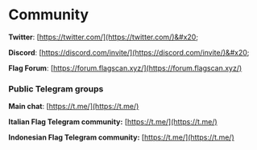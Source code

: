 # Community

**Twitter**: [https://twitter.com/](https://twitter.com/)&#x20;

**Discord**: [https://discord.com/invite/](https://discord.com/invite/)&#x20;

**Flag Forum**: [https://forum.flagscan.xyz/](https://forum.flagscan.xyz/)

### Public Telegram groups

**Main chat**: [https://t.me/](https://t.me/)

<!-- **Flag announcements group**: [https://t.me/FuseAnnouncements](https://t.me/FuseAnnouncements) -->

<!-- **Flag Cash group**: [https://t.me/fusecash](https://t.me/fusecash) -->

<!-- **TLChainSwap group**: [https://t.me/fuseswap](https://t.me/fuseswap) -->

<!-- **Flag NFTs**: [https://t.me/fuseNFTs](https://t.me/fuseNFTs)&#x20; -->

**Italian Flag Telegram community:** [https://t.me/](https://t.me/)

**Indonesian Flag Telegram community:** [https://t.me/](https://t.me/)

